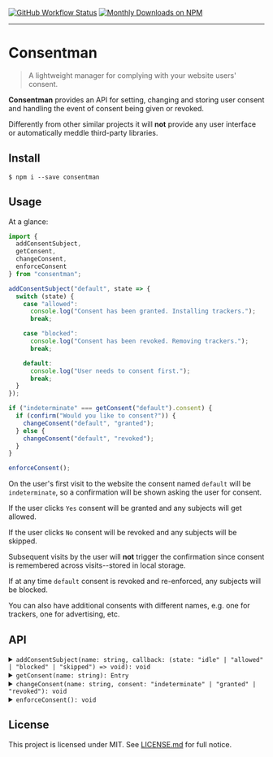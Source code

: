 [![GitHub Workflow Status](https://img.shields.io/github/workflow/status/corenzan/consentman/Default)](https://github.com/corenzan/consentman/actions)
[![Monthly Downloads on NPM](https://img.shields.io/npm/dm/consentman)](https://www.npmjs.com/package/consentman)

---

# Consentman

> A lightweight manager for complying with your website users' consent.

**Consentman** provides an API for setting, changing and storing user consent and handling the event of consent being given or revoked.

Differently from other similar projects it will **not** provide any user interface or automatically meddle third-party libraries.

## Install

```shell
$ npm i --save consentman
```

## Usage

At a glance:

```js
import {
  addConsentSubject,
  getConsent,
  changeConsent,
  enforceConsent
} from "consentman";

addConsentSubject("default", state => {
  switch (state) {
    case "allowed":
      console.log("Consent has been granted. Installing trackers.");
      break;

    case "blocked":
      console.log("Consent has been revoked. Removing trackers.");
      break;

    default:
      console.log("User needs to consent first.");
      break;
  }
});

if ("indeterminate" === getConsent("default").consent) {
  if (confirm("Would you like to consent?")) {
    changeConsent("default", "granted");
  } else {
    changeConsent("default", "revoked");
  }
}

enforceConsent();
```

On the user's first visit to the website the consent named `default` will be `indeterminate`, so a confirmation will be shown asking the user for consent.

If the user clicks `Yes` consent will be granted and any subjects will get allowed.

If the user clicks `No` consent will be revoked and any subjects will be skipped.

Subsequent visits by the user will **not** trigger the confirmation since consent is remembered across visits--stored in local storage.

If at any time `default` consent is revoked and re-enforced, any subjects will be blocked.

You can also have additional consents with different names, e.g. one for trackers, one for advertising, etc.

## API

<details>
  <summary>
    <code>addConsentSubject(name: string, callback: (state: "idle" | "allowed" | "blocked" | "skipped") => void): void</code>
  </summary>
  <p>Push new consent subject to the registry. A consent subject is a state machine that updates whenever <code>enforceConsent</code> is called. The next state depends on whether a consent of same name has been granted or revoked. Possible states are <code>"idle"</code>, <code>"allowed"</code>, <code>"blocked"</code> or <code>"skipped"</code>.</p>
</details>

<details>
  <summary>
    <code>getConsent(name: string): Entry</code>
  </summary>
  <p>Return current consent entry with a given <code>name</code>. A consent entry has the following interface:</p>
  <dl>
    <dt>name</dt>
    <dd>A string identifier.</dd>
    <dt>date</dt>
    <dd>Timestamp for when consent was last changed.</dd>
    <dt>consent</dt>
    <dd>The current consent policy. Either <code>"indeterminate"</code>, <code>"granted"</code> or <code>"revoked"</code>.</dd>
  </dl>
</details>

<details>
  <summary>
    <code>changeConsent(name: string, consent: "indeterminate" | "granted" | "revoked"): void</code>
  </summary>
  <p>Update existing consent entry or create new one and save to storage.</p>
</details>

<details>
  <summary>
    <code>enforceConsent(): void</code>
  </summary>
  <p>Walk over registered consent subjects and update their states.</p>
</details>

## License

This project is licensed under MIT. See [LICENSE.md](LICENSE.md) for full notice.
